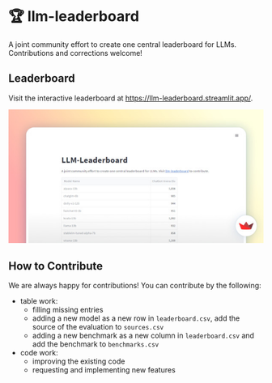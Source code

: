 # 🏆 llm-leaderboard
A joint community effort to create one central leaderboard for LLMs. Contributions and corrections welcome!

## Leaderboard

Visit the interactive leaderboard at https://llm-leaderboard.streamlit.app/.

![Screenshot of streamlit application](media/streamlit_screenshot.jpg)

## How to Contribute

We are always happy for contributions! You can contribute by the following:

- table work:
    - filling missing entries
    - adding a new model as a new row in `leaderboard.csv`, add the source of the evaluation to `sources.csv`
    - adding a new benchmark as a new column in `leaderboard.csv` and add the benchmark to `benchmarks.csv`
- code work:
    - improving the existing code
    - requesting and implementing new features

